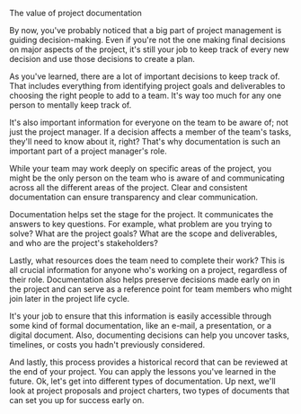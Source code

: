 The value of project documentation

By now, you've probably noticed that a big part of project management is guiding decision-making. Even if you're not the one making final decisions on major aspects of the
project, it's still your job to keep track of every new decision and use those decisions to create a plan. 

As you've learned, there are a lot of important decisions to keep track of. That includes everything from identifying project goals and deliverables to choosing the right people
to add to a team. It's way too much for any one person to mentally keep track of.

It's also important information for everyone on the team to be aware of; not just the project manager. If a decision affects a member of the team's tasks, they'll need to know 
about it, right? That's why documentation is such an important part of a project manager's role. 

While your team may work deeply on specific areas of the project, you might be the only person on the team who is aware of and communicating across all the different areas of
the project. Clear and consistent documentation can ensure transparency and clear communication.

Documentation helps set the stage for the project. It communicates the answers to key questions. For example, what problem are you trying to solve? What are the project goals?
What are the scope and deliverables, and who are the project's stakeholders?

Lastly, what resources does the team need to complete their work? This is all crucial information for anyone who's working on a project, regardless of their role. Documentation
also helps preserve decisions made early on in the project and can serve as a reference point for team members who might join later in the project life cycle.

It's your job to ensure that this information is easily accessible through some kind of formal documentation, like an e-mail, a presentation, or a digital document. Also, 
documenting decisions can help you uncover tasks, timelines, or costs you hadn't previously considered.

And lastly, this process provides a historical record that can be reviewed at the end of your project. You can apply the lessons you've learned in the future. Ok, let's get
into different types of documentation. Up next, we'll look at project proposals and project charters, two types of documents that can set you up for success early on.
